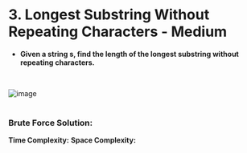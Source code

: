 
# 3. Longest Substring Without Repeating Characters - Medium
<ul>
<li><B>Given a string s, find the length of the longest substring without repeating characters.</B></li>
</ul>
</br>

![image](https://user-images.githubusercontent.com/121593487/210188712-5775540b-5a26-48eb-bba6-46e2798f41f0.png)
</br>
</br>
### Brute Force Solution:
<B>Time Complexity:</B> 
<B>Space Complexity:</B> 

</br></br>
